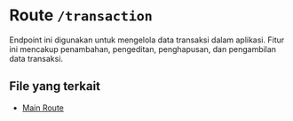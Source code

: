 # Route `/transaction`

Endpoint ini digunakan untuk mengelola data transaksi dalam aplikasi. Fitur ini mencakup penambahan, pengeditan, penghapusan, dan pengambilan data transaksi.

## File yang terkait
- [Main Route](/app/routes/_main.transaction/route.tsx)

